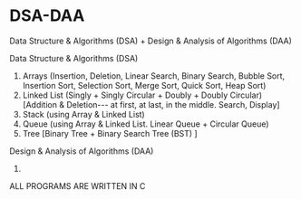 # DSA-DAA
Data Structure &amp; Algorithms (DSA) + Design &amp; Analysis of Algorithms (DAA)

Data Structure & Algorithms (DSA)

1. Arrays (Insertion, Deletion, Linear Search, Binary Search, Bubble Sort, Insertion Sort, Selection Sort, Merge Sort, Quick Sort, Heap Sort)
2. Linked List (Singly + Singly Circular + Doubly + Doubly Circular) [Addition & Deletion--- at first, at last, in the middle. Search, Display]
3. Stack (using Array & Linked List)
4. Queue (using Array & Linked List. Linear Queue + Circular Queue)
5. Tree [Binary Tree + Binary Search Tree (BST) ]

Design & Analysis of Algorithms (DAA)

1. 
ALL PROGRAMS ARE WRITTEN IN C
